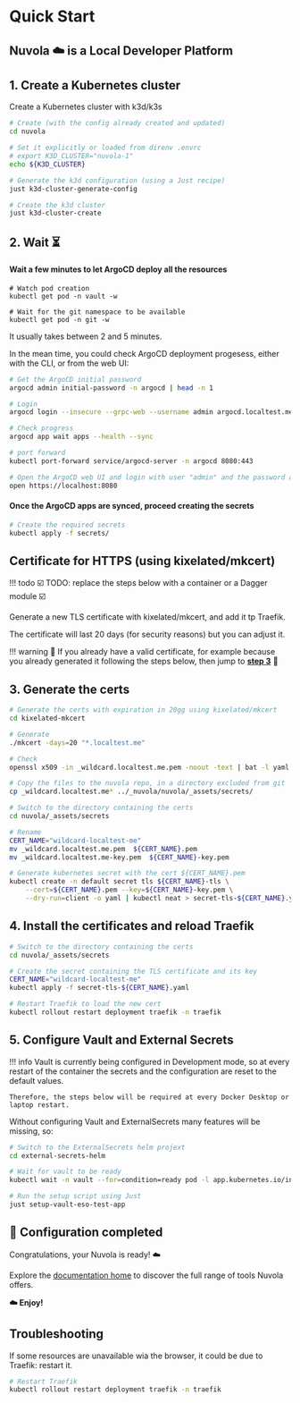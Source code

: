 # Quick Start

## Nuvola ☁️ is a Local Developer Platform

## 1. Create a Kubernetes cluster

Create a Kubernetes cluster with k3d/k3s

```sh
# Create (with the config already created and updated)
cd nuvola

# Set it explicitly or loaded from direnv .envrc
# export K3D_CLUSTER="nuvola-1"
echo ${K3D_CLUSTER}

# Generate the k3d configuration (using a Just recipe)
just k3d-cluster-generate-config

# Create the k3d cluster
just k3d-cluster-create

```

## 2. Wait ⏳

#### Wait a few minutes to let ArgoCD deploy all the resources

```
# Watch pod creation
kubectl get pod -n vault -w

# Wait for the git namespace to be available
kubectl get pod -n git -w
```

It usually takes between 2 and 5 minutes.

In the mean time, you could check ArgoCD deployment progesess, either with the CLI, or
from the web UI:

```sh
# Get the ArgoCD initial password
argocd admin initial-password -n argocd | head -n 1

# Login
argocd login --insecure --grpc-web --username admin argocd.localtest.me

# Check progress
argocd app wait apps --health --sync

# port forward
kubectl port-forward service/argocd-server -n argocd 8080:443

# Open the ArgoCD web UI and login with user "admin" and the password above
open https://localhost:8080

```

#### Once the ArgoCD apps are synced, proceed creating the secrets

```sh
# Create the required secrets
kubectl apply -f secrets/

```

## Certificate for HTTPS (using kixelated/mkcert)

!!! todo
    ☑️ TODO: replace the steps below with a container or a Dagger module ☑️

Generate a new TLS certificate with kixelated/mkcert, and add it tp Traefik.

The certificate will last 20 days (for security reasons) but you can adjust it.

!!! warning
    🛫 If you already have a valid certificate, for example because you already generated
    it following the steps below, then jump to [__step 3__](#3-install-the-certificates-and-reload-traefik) 🛫

## 3. Generate the certs

```sh
# Generate the certs with expiration in 20gg using kixelated/mkcert
cd kixelated-mkcert

# Generate
./mkcert -days=20 "*.localtest.me"

# Check
openssl x509 -in _wildcard.localtest.me.pem -noout -text | bat -l yaml

# Copy the files to the nuvola repo, in a directory excluded from git
cp _wildcard.localtest.me* ../_nuvola/nuvola/_assets/secrets/

# Switch to the directory containing the certs
cd nuvola/_assets/secrets

# Rename
CERT_NAME="wildcard-localtest-me"
mv _wildcard.localtest.me.pem  ${CERT_NAME}.pem
mv _wildcard.localtest.me-key.pem  ${CERT_NAME}-key.pem

# Generate kubernetes secret with the cert ${CERT_NAME}.pem
kubectl create -n default secret tls ${CERT_NAME}-tls \
    --cert=${CERT_NAME}.pem --key=${CERT_NAME}-key.pem \
    --dry-run=client -o yaml | kubectl neat > secret-tls-${CERT_NAME}.yaml
```

## 4. Install the certificates and reload Traefik

```sh
# Switch to the directory containing the certs
cd nuvola/_assets/secrets

# Create the secret containing the TLS certificate and its key
CERT_NAME="wildcard-localtest-me"
kubectl apply -f secret-tls-${CERT_NAME}.yaml

# Restart Traefik to load the new cert
kubectl rollout restart deployment traefik -n traefik

```

## 5. Configure Vault and External Secrets

!!! info
    Vault is currently being configured in Development mode, so at every restart
    of the container the secrets and the configuration are reset to the default values.

    Therefore, the steps below will be required at every Docker Desktop or laptop restart.

Without configuring Vault and ExternalSecrets many features will be missing, so:

```sh
# Switch to the ExternalSecrets helm projext
cd external-secrets-helm

# Wait for vault to be ready
kubectl wait -n vault --for=condition=ready pod -l app.kubernetes.io/instance=vault

# Run the setup script using Just
just setup-vault-eso-test-app
```

## 🎉 Configuration completed

Congratulations, your Nuvola is ready! ☁️

Explore the [documentation home](/) to discover the full range of tools Nuvola offers.

__☁️ Enjoy!__

## Troubleshooting

If some resources are unavailable wia the browser, it could be due to Traefik: restart it.

```sh
# Restart Traefik
kubectl rollout restart deployment traefik -n traefik
```
